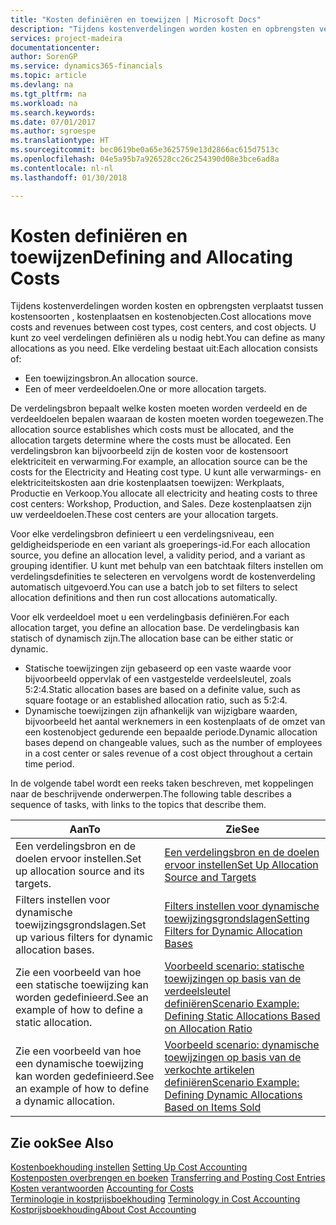 ```yaml
---
title: "Kosten definiëren en toewijzen | Microsoft Docs"
description: "Tijdens kostenverdelingen worden kosten en opbrengsten verplaatst tussen kostensoorten , kostenplaatsen en kostenobjecten. U kunt zo veel verdelingen definiëren als u nodig hebt."
services: project-madeira
documentationcenter: 
author: SorenGP
ms.service: dynamics365-financials
ms.topic: article
ms.devlang: na
ms.tgt_pltfrm: na
ms.workload: na
ms.search.keywords: 
ms.date: 07/01/2017
ms.author: sgroespe
ms.translationtype: HT
ms.sourcegitcommit: bec0619be0a65e3625759e13d2866ac615d7513c
ms.openlocfilehash: 04e5a95b7a926528cc26c254390d08e3bce6ad8a
ms.contentlocale: nl-nl
ms.lasthandoff: 01/30/2018

---
```

# <a name="defining-and-allocating-costs"></a><span data-ttu-id="cc0c3-104">Kosten definiëren en toewijzen</span><span class="sxs-lookup"><span data-stu-id="cc0c3-104">Defining and Allocating Costs</span></span>
<span data-ttu-id="cc0c3-105">Tijdens kostenverdelingen worden kosten en opbrengsten verplaatst tussen kostensoorten , kostenplaatsen en kostenobjecten.</span><span class="sxs-lookup"><span data-stu-id="cc0c3-105">Cost allocations move costs and revenues between cost types, cost centers, and cost objects.</span></span> <span data-ttu-id="cc0c3-106">U kunt zo veel verdelingen definiëren als u nodig hebt.</span><span class="sxs-lookup"><span data-stu-id="cc0c3-106">You can define as many allocations as you need.</span></span> <span data-ttu-id="cc0c3-107">Elke verdeling bestaat uit:</span><span class="sxs-lookup"><span data-stu-id="cc0c3-107">Each allocation consists of:</span></span>  

-   <span data-ttu-id="cc0c3-108">Een toewijzingsbron.</span><span class="sxs-lookup"><span data-stu-id="cc0c3-108">An allocation source.</span></span>  
-   <span data-ttu-id="cc0c3-109">Een of meer verdeeldoelen.</span><span class="sxs-lookup"><span data-stu-id="cc0c3-109">One or more allocation targets.</span></span>  

<span data-ttu-id="cc0c3-110">De verdelingsbron bepaalt welke kosten moeten worden verdeeld en de verdeeldoelen bepalen waaraan de kosten moeten worden toegewezen.</span><span class="sxs-lookup"><span data-stu-id="cc0c3-110">The allocation source establishes which costs must be allocated, and the allocation targets determine where the costs must be allocated.</span></span> <span data-ttu-id="cc0c3-111">Een verdelingsbron kan bijvoorbeeld zijn de kosten voor de kostensoort elektriciteit en verwarming.</span><span class="sxs-lookup"><span data-stu-id="cc0c3-111">For example, an allocation source can be the costs for the Electricity and Heating cost type.</span></span> <span data-ttu-id="cc0c3-112">U kunt alle verwarmings- en elektriciteitskosten aan drie kostenplaatsen toewijzen: Werkplaats, Productie en Verkoop.</span><span class="sxs-lookup"><span data-stu-id="cc0c3-112">You allocate all electricity and heating costs to three cost centers: Workshop, Production, and Sales.</span></span> <span data-ttu-id="cc0c3-113">Deze kostenplaatsen zijn uw verdeeldoelen.</span><span class="sxs-lookup"><span data-stu-id="cc0c3-113">These cost centers are your allocation targets.</span></span>  

<span data-ttu-id="cc0c3-114">Voor elke verdelingsbron definieert u een verdelingsniveau, een geldigheidsperiode en een variant als groeperings-id.</span><span class="sxs-lookup"><span data-stu-id="cc0c3-114">For each allocation source, you define an allocation level, a validity period, and a variant as grouping identifier.</span></span> <span data-ttu-id="cc0c3-115">U kunt met behulp van een batchtaak filters instellen om verdelingsdefinities te selecteren en vervolgens wordt de kostenverdeling automatisch uitgevoerd.</span><span class="sxs-lookup"><span data-stu-id="cc0c3-115">You can use a batch job to set filters to select allocation definitions and then run cost allocations automatically.</span></span>  

<span data-ttu-id="cc0c3-116">Voor elk verdeeldoel moet u een verdelingbasis definiëren.</span><span class="sxs-lookup"><span data-stu-id="cc0c3-116">For each allocation target, you define an allocation base.</span></span> <span data-ttu-id="cc0c3-117">De verdelingbasis kan statisch of dynamisch zijn.</span><span class="sxs-lookup"><span data-stu-id="cc0c3-117">The allocation base can be either static or dynamic.</span></span>  

-   <span data-ttu-id="cc0c3-118">Statische toewijzingen zijn gebaseerd op een vaste waarde voor bijvoorbeeld oppervlak of een vastgestelde verdeelsleutel, zoals 5:2:4.</span><span class="sxs-lookup"><span data-stu-id="cc0c3-118">Static allocation bases are based on a definite value, such as square footage or an established allocation ratio, such as 5:2:4.</span></span>  
-   <span data-ttu-id="cc0c3-119">Dynamische toewijzingen zijn afhankelijk van wijzigbare waarden, bijvoorbeeld het aantal werknemers in een kostenplaats of de omzet van een kostenobject gedurende een bepaalde periode.</span><span class="sxs-lookup"><span data-stu-id="cc0c3-119">Dynamic allocation bases depend on changeable values, such as the number of employees in a cost center or sales revenue of a cost object throughout a certain time period.</span></span>  

<span data-ttu-id="cc0c3-120">In de volgende tabel wordt een reeks taken beschreven, met koppelingen naar de beschrijvende onderwerpen.</span><span class="sxs-lookup"><span data-stu-id="cc0c3-120">The following table describes a sequence of tasks, with links to the topics that describe them.</span></span>

|<span data-ttu-id="cc0c3-121">Aan</span><span class="sxs-lookup"><span data-stu-id="cc0c3-121">To</span></span>|<span data-ttu-id="cc0c3-122">Zie</span><span class="sxs-lookup"><span data-stu-id="cc0c3-122">See</span></span>|  
|--------|---------|  
|<span data-ttu-id="cc0c3-123">Een verdelingsbron en de doelen ervoor instellen.</span><span class="sxs-lookup"><span data-stu-id="cc0c3-123">Set up allocation source and its targets.</span></span>|[<span data-ttu-id="cc0c3-124">Een verdelingsbron en de doelen ervoor instellen</span><span class="sxs-lookup"><span data-stu-id="cc0c3-124">Set Up Allocation Source and Targets</span></span>](finance-how-to-set-up-allocation-source-and-targets.md)|  
|<span data-ttu-id="cc0c3-125">Filters instellen voor dynamische toewijzingsgrondslagen.</span><span class="sxs-lookup"><span data-stu-id="cc0c3-125">Set up various filters for dynamic allocation bases.</span></span>|[<span data-ttu-id="cc0c3-126">Filters instellen voor dynamische toewijzingsgrondslagen</span><span class="sxs-lookup"><span data-stu-id="cc0c3-126">Setting Filters for Dynamic Allocation Bases</span></span>](finance-setting-filters-for-dynamic-allocation-bases.md)|  
|<span data-ttu-id="cc0c3-127">Zie een voorbeeld van hoe een statische toewijzing kan worden gedefinieerd.</span><span class="sxs-lookup"><span data-stu-id="cc0c3-127">See an example of how to define a static allocation.</span></span>|[<span data-ttu-id="cc0c3-128">Voorbeeld scenario: statische toewijzingen op basis van de verdeelsleutel definiëren</span><span class="sxs-lookup"><span data-stu-id="cc0c3-128">Scenario Example: Defining Static Allocations Based on Allocation Ratio</span></span>](finance-scenario-example-defining-static-allocations-based-on-allocation-ratio.md)|  
|<span data-ttu-id="cc0c3-129">Zie een voorbeeld van hoe een dynamische toewijzing kan worden gedefinieerd.</span><span class="sxs-lookup"><span data-stu-id="cc0c3-129">See an example of how to define a dynamic allocation.</span></span>|[<span data-ttu-id="cc0c3-130">Voorbeeld scenario: dynamische toewijzingen op basis van de verkochte artikelen definiëren</span><span class="sxs-lookup"><span data-stu-id="cc0c3-130">Scenario Example: Defining Dynamic Allocations Based on Items Sold</span></span>](finance-scenario-example-defining-dynamic-allocations-based-on-items-sold.md)|  

## <a name="see-also"></a><span data-ttu-id="cc0c3-131">Zie ook</span><span class="sxs-lookup"><span data-stu-id="cc0c3-131">See Also</span></span>  
 <span data-ttu-id="cc0c3-132">[Kostenboekhouding instellen](finance-set-up-cost-accounting.md) </span><span class="sxs-lookup"><span data-stu-id="cc0c3-132">[Setting Up Cost Accounting](finance-set-up-cost-accounting.md) </span></span>  
 <span data-ttu-id="cc0c3-133">[Kostenposten overbrengen en boeken](finance-transfer-and-post-cost-entries.md) </span><span class="sxs-lookup"><span data-stu-id="cc0c3-133">[Transferring and Posting Cost Entries](finance-transfer-and-post-cost-entries.md) </span></span>  
 <span data-ttu-id="cc0c3-134">[Kosten verantwoorden](finance-manage-cost-accounting.md) </span><span class="sxs-lookup"><span data-stu-id="cc0c3-134">[Accounting for Costs](finance-manage-cost-accounting.md) </span></span>  
 <span data-ttu-id="cc0c3-135">[Terminologie in kostprijsboekhouding](finance-terminology-in-cost-accounting.md) </span><span class="sxs-lookup"><span data-stu-id="cc0c3-135">[Terminology in Cost Accounting](finance-terminology-in-cost-accounting.md) </span></span>  
 [<span data-ttu-id="cc0c3-136">Kostprijsboekhouding</span><span class="sxs-lookup"><span data-stu-id="cc0c3-136">About Cost Accounting</span></span>](finance-about-cost-accounting.md)

